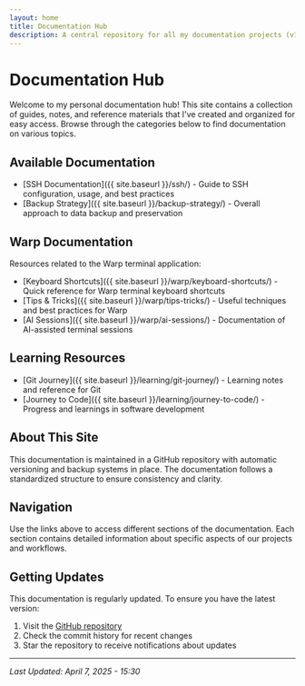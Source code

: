 ```yaml
---
layout: home
title: Documentation Hub
description: A central repository for all my documentation projects (v1.0.1)
---
```


# Documentation Hub

Welcome to my personal documentation hub! This site contains a collection of guides, notes, and reference materials that I've created and organized for easy access. Browse through the categories below to find documentation on various topics.

## Available Documentation

- [SSH Documentation]({{ site.baseurl }}/ssh/) - Guide to SSH configuration, usage, and best practices
- [Backup Strategy]({{ site.baseurl }}/backup-strategy/) - Overall approach to data backup and preservation

## Warp Documentation

Resources related to the Warp terminal application:

- [Keyboard Shortcuts]({{ site.baseurl }}/warp/keyboard-shortcuts/) - Quick reference for Warp terminal keyboard shortcuts
- [Tips & Tricks]({{ site.baseurl }}/warp/tips-tricks/) - Useful techniques and best practices for Warp
- [AI Sessions]({{ site.baseurl }}/warp/ai-sessions/) - Documentation of AI-assisted terminal sessions

## Learning Resources

- [Git Journey]({{ site.baseurl }}/learning/git-journey/) - Learning notes and reference for Git
- [Journey to Code]({{ site.baseurl }}/learning/journey-to-code/) - Progress and learnings in software development

## About This Site

This documentation is maintained in a GitHub repository with automatic versioning and backup systems in place. The documentation follows a standardized structure to ensure consistency and clarity.

## Navigation

Use the links above to access different sections of the documentation. Each section contains detailed information about specific aspects of our projects and workflows.

## Getting Updates

This documentation is regularly updated. To ensure you have the latest version:

1. Visit the [GitHub repository](https://github.com/Raytogether/documentation-projects)
2. Check the commit history for recent changes
3. Star the repository to receive notifications about updates

---

*Last Updated: April 7, 2025 - 15:30*

